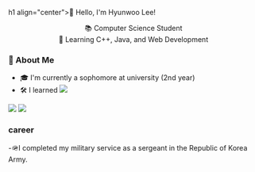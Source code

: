 h1 align="center">👋 Hello, I'm Hyunwoo Lee!</h1>
<p align="center">
  📚 Computer Science Student <br>
  🌱 Learning C++, Java, and Web Development
</p>

### 💼 About Me
- 🎓 I'm currently a sophomore at university (2nd year)
- 🛠️ I learned <img src="https://img.shields.io/badge/C++-00599C?style=flat&logo=cplusplus&logoColor=white"/>  
<img src="https://img.shields.io/badge/Python-3776AB?style=flat&logo=python&logoColor=white"/>  
<img src="https://img.shields.io/badge/HTML-E34F26?style=flat&logo=html5&logoColor=white"/>


### career
-🪖I completed my military service as a sergeant in the Republic of Korea Army.




<!--
**leehyunwoo9710/leehyunwoo9710** is a ✨ _special_ ✨ repository because its `README.md` (this file) appears on your GitHub profile.

Here are some ideas to get you started:

- 🔭 I’m currently working on ...
- 🌱 I’m currently learning ...
- 👯 I’m looking to collaborate on ...
- 🤔 I’m looking for help with ...
- 💬 Ask me about ...
- 📫 How to reach me: ...
- 😄 Pronouns: ...
- ⚡ Fun fact: ...
-->
